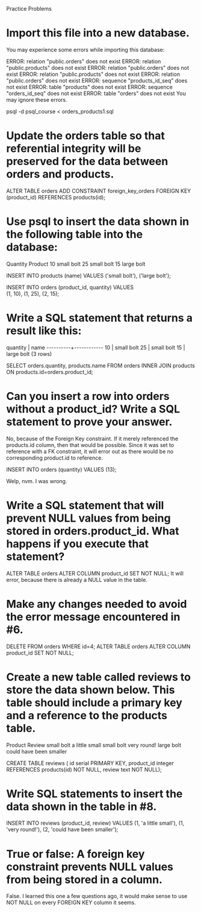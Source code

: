 Practice Problems

# Import this file into a new database.

You may experience some errors while importing this database:

ERROR:  relation "public.orders" does not exist
ERROR:  relation "public.products" does not exist
ERROR:  relation "public.orders" does not exist
ERROR:  relation "public.products" does not exist
ERROR:  relation "public.orders" does not exist
ERROR:  sequence "products_id_seq" does not exist
ERROR:  table "products" does not exist
ERROR:  sequence "orders_id_seq" does not exist
ERROR:  table "orders" does not exist
You may ignore these errors.

psql -d psql_course < orders_products1.sql

# Update the orders table so that referential integrity will be preserved for the data between orders and products.
ALTER TABLE orders ADD CONSTRAINT foreign_key_orders FOREIGN KEY (product_id) REFERENCES products(id);

# Use psql to insert the data shown in the following table into the database:

Quantity	Product
10	small bolt
25	small bolt
15	large bolt

INSERT INTO products
(name)
VALUES
('small bolt'),
('large bolt');

INSERT INTO orders
(product_id, quantity)
VALUES                          
(1, 10),
(1, 25), 
(2, 15);

# Write a SQL statement that returns a result like this:

 quantity |    name
----------+------------
       10 | small bolt
       25 | small bolt
       15 | large bolt
(3 rows)

SELECT orders.quantity, products.name FROM
orders INNER JOIN products
ON products.id=orders.product_id;

# Can you insert a row into orders without a product_id? Write a SQL statement to prove your answer.
No, because of the Foreign Key constraint. If it merely referenced the products.id column, then that would be possible. Since it was set to reference with a FK constraint, it will error out as there would be no corresponding product.id to reference.

INSERT INTO orders
(quantity)
VALUES
(13);

Welp, nvm. I was wrong. 

# Write a SQL statement that will prevent NULL values from being stored in orders.product_id. What happens if you execute that statement?

ALTER TABLE orders ALTER COLUMN product_id SET NOT NULL;
It will error, because there is already a NULL value in the table.

# Make any changes needed to avoid the error message encountered in #6.

DELETE FROM orders WHERE id=4;
ALTER TABLE orders ALTER COLUMN product_id SET NOT NULL;

# Create a new table called reviews to store the data shown below. This table should include a primary key and a reference to the products table.
Product	Review
small bolt	a little small
small bolt	very round!
large bolt	could have been smaller

CREATE TABLE reviews (
id serial PRIMARY KEY,
product_id integer REFERENCES products(id) NOT NULL,
review text NOT NULL);

# Write SQL statements to insert the data shown in the table in #8.
INSERT INTO reviews
(product_id, review)
VALUES
(1, 'a little small'),
(1, 'very round!'),
(2, 'could have been smaller');

# True or false: A foreign key constraint prevents NULL values from being stored in a column.
False. I learned this one a few questions ago, it would make sense to use NOT NULL on every FOREIGN KEY column it seems.